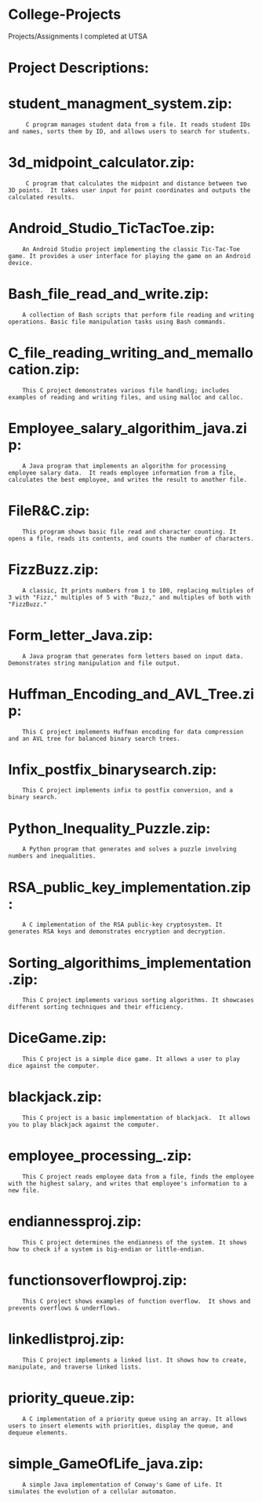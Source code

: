 # College-Projects
Projects/Assignments I completed at UTSA

# Project Descriptions:

# student_managment_system.zip:
         C program manages student data from a file. It reads student IDs and names, sorts them by ID, and allows users to search for students.

# 3d_midpoint_calculator.zip:
         C program that calculates the midpoint and distance between two 3D points.  It takes user input for point coordinates and outputs the calculated results.

# Android_Studio_TicTacToe.zip:
        An Android Studio project implementing the classic Tic-Tac-Toe game. It provides a user interface for playing the game on an Android device.
   
# Bash_file_read_and_write.zip:
        A collection of Bash scripts that perform file reading and writing operations. Basic file manipulation tasks using Bash commands.
       
# C_file_reading_writing_and_memallocation.zip:
        This C project demonstrates various file handling; includes examples of reading and writing files, and using malloc and calloc.

# Employee_salary_algorithim_java.zip:
        A Java program that implements an algorithm for processing employee salary data.  It reads employee information from a file, calculates the best employee, and writes the result to another file.

# FileR&C.zip:
        This program shows basic file read and character counting. It opens a file, reads its contents, and counts the number of characters.

# FizzBuzz.zip:
        A classic, It prints numbers from 1 to 100, replacing multiples of 3 with "Fizz," multiples of 5 with "Buzz," and multiples of both with "FizzBuzz."

# Form_letter_Java.zip:
        A Java program that generates form letters based on input data. Demonstrates string manipulation and file output.

# Huffman_Encoding_and_AVL_Tree.zip:
        This C project implements Huffman encoding for data compression and an AVL tree for balanced binary search trees. 

# Infix_postfix_binarysearch.zip:
        This C project implements infix to postfix conversion, and a binary search.

# Python_Inequality_Puzzle.zip:
        A Python program that generates and solves a puzzle involving numbers and inequalities.

# RSA_public_key_implementation.zip:
        A C implementation of the RSA public-key cryptosystem. It generates RSA keys and demonstrates encryption and decryption.

# Sorting_algorithims_implementation.zip:
        This C project implements various sorting algorithms. It showcases different sorting techniques and their efficiency.

# DiceGame.zip:
        This C project is a simple dice game. It allows a user to play dice against the computer.

# blackjack.zip:
        This C project is a basic implementation of blackjack.  It allows you to play blackjack against the computer.

# employee_processing_.zip:
        This C project reads employee data from a file, finds the employee with the highest salary, and writes that employee's information to a new file.

# endiannessproj.zip:
        This C project determines the endianness of the system. It shows how to check if a system is big-endian or little-endian.

# functionsoverflowproj.zip:
        This C project shows examples of function overflow.  It shows and prevents overflows & underflows.

# linkedlistproj.zip:
        This C project implements a linked list. It shows how to create, manipulate, and traverse linked lists.

# priority_queue.zip:
        A C implementation of a priority queue using an array. It allows users to insert elements with priorities, display the queue, and dequeue elements.

# simple_GameOfLife_java.zip:
        A simple Java implementation of Conway's Game of Life. It simulates the evolution of a cellular automaton.
      
